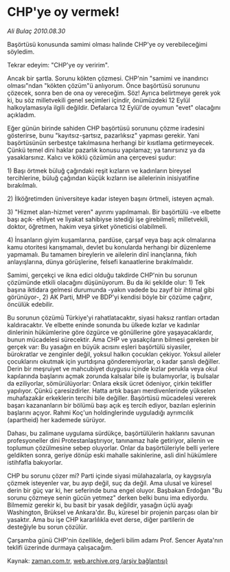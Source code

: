 # CHP'ye oy vermek!

*Ali Bulaç 2010.08.30*

<td class="columnist-detail">
<p>Başörtüsü konusunda samimi olması halinde CHP'ye oy verebileceğimi söyledim.</p>
<p>
<div id="haberMetinDiv">
<p>Tekrar edeyim: "CHP'ye oy veririm".
<p>Ancak bir şartla. Sorunu kökten çözmesi. CHP'nin "samimi ve inandırıcı olması"ndan "kökten çözüm"ü anlıyorum. Önce başörtüsü sorununu çözecek, sonra ben de ona oy vereceğim. Söz! Ayrıca belirtmeye gerek yok ki, bu söz milletvekili genel seçimleri içindir, önümüzdeki 12 Eylül halkoylamasıyla ilgili değildir. Defalarca 12 Eylül'de oyumun "evet" olacağını açıkladım.
<p>Eğer günün birinde sahiden CHP başörtüsü sorununu çözme iradesini gösterirse, bunu "kayıtsız-şartsız, pazarlıksız" yapması gerekir. Yani başörtüsünün serbestçe takılmasına herhangi bir kısıtlama getirmeyecek. Çünkü temel dini haklar pazarlık konusu yapılamaz; ya tanırsınız ya da yasaklarsınız. Kalıcı ve köklü çözümün ana çerçevesi şudur:
<p>1) Başı örtmek büluğ çağındaki reşit kızların ve kadınların bireysel tercihlerine, büluğ çağından küçük kızların ise ailelerinin inisiyatifine bırakılmalı.
<p>2) İlköğretimden üniversiteye kadar isteyen başını örtmeli, isteyen açmalı.
<p>3) "Hizmet alan-hizmet veren" ayırımı yapılmamalı. Bir başörtülü -ve elbette başı açık- ehliyet ve liyakat sahibiyse istediği işe girebilmeli; milletvekili, doktor, öğretmen, hakim veya şirket yöneticisi olabilmeli.
<p>4) İnsanların giyim kuşamlarına, pardüse, çarşaf veya başı açık olmalarına kamu otoritesi karışmamalı, devlet bu konularda herhangi bir düzenleme yapmamalı. Bu tamamen bireylerin ve ailelerin dinî inançlarına, fıkıh anlayışlarına, dünya görüşlerine, felsefi kanaatlerine bırakılmalıdır.
<p>Samimi, gerçekçi ve ikna edici olduğu takdirde CHP'nin bu sorunun çözümünde etkili olacağını düşünüyorum. Bu da iki şekilde olur: 1) Tek başına iktidara gelmesi durumunda -yakın vadede bu zayıf bir ihtimal gibi görünüyor-, 2) AK Parti, MHP ve BDP'yi kendisi böyle bir çözüme çağırır, öncülük edebilir.
<p>Bu sorunun çözümü Türkiye'yi rahatlatacaktır, siyasi haksız rantları ortadan kaldıracaktır. Ve elbette eninde sonunda bu ülkede kızlar ve kadınlar dinlerinin hükümlerine göre özgürce ve gönüllerine göre yaşayacaklardır, bunun mücadelesi sürecektir. Ama CHP ve yasakçıların bilmesi gereken bir gerçek var: Bu yasağın en büyük acısını eşleri başörtülü siyasiler, bürokratlar ve zenginler değil, yoksul halkın çocukları çekiyor. Yoksul aileler çocuklarını okutmak için yurtdışına gönderemiyorlar, o kadar şanslı değiller. Derin bir meşruiyet ve mahcubiyet duygusu içinde kızlar perukla veya okul kapılarında başlarını açmak zorunda kalsalar bile iş bulamıyorlar, iş bulsalar da eziliyorlar, sömürülüyorlar: Onlara eksik ücret ödeniyor, çirkin teklifler yapılıyor. Çünkü çaresizdirler. Hatta artık başarı merdivenlerinde yükselen muhafazakâr erkeklerin tercihi bile değiller. Başörtüsü mücadelesi vererek başarı kazananların bir bölümü başı açık eş tercih ediyor, bazıları eşlerinin başlarını açıyor. Rahmi Koç'un holdinglerinde uyguladığı ayrımcılık (apartheid) her kademede sürüyor.
<p>Dahası, bu zalimane uygulama sürdükçe, başörtülülerin haklarını savunan profesyoneller dini Protestanlaştırıyor, tanınamaz hale getiriyor, ailenin ve toplumun çözülmesine sebep oluyorlar. Onlar da başörtüleriyle belli yerlere geldikten sonra, geriye dönüp eski mahalle sakinlerine, asli dinî hükümlere istihfafla bakıyorlar.
<p>CHP bu sorunu çözer mi? Parti içinde siyasi mülahazalarla, oy kaygısıyla çözmek isteyenler var, bu ayıp değil, suç da değil. Ama ulusal ve küresel derin bir güç var ki, her seferinde buna engel oluyor. Başbakan Erdoğan "Bu sorunu çözmeye senin gücün yetmez" derken belki bunu ima ediyordu. Bilmemiz gerekir ki, bu basit bir yasak değildir, yasağın üçlü ayağı Washington, Brüksel ve Ankara'dır. Bu, küresel bir projenin parçası olan bir yasaktır. Ama bu işe CHP kararlılıkla evet derse, diğer partilerin de desteğiyle bu sorun çözülür.
<p>Çarşamba günü CHP'nin özellikle, değerli bilim adamı Prof. Sencer Ayata'nın teklifi üzerinde durmaya çalışacağım. </p></p></p></p></p></p></p></p></p></p></p></p></div>
</p>
<a href="http://web.archive.org/web/20110104230319/mailto:a.bulac@zaman.com.tr">
</a></td>

Kaynak: [zaman.com.tr](http://zaman.com.tr/yazar.do?yazino=1021705), [web.archive.org (arşiv bağlantısı)](http://web.archive.org/web/20110104230319/http://www.zaman.com.tr/yazar.do?yazino=1021705)
